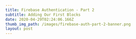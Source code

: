 ```yaml
---
title: Firebase Authentication - Part 2
subtitle: Adding Our First Blocks
date: 2020-04-29T02:24:06.166Z
thumb_img_path: /images/firebase-auth-part-2-banner.png
layout: post
---
```

